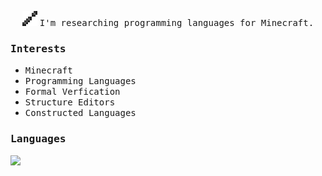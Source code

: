 <p align="center">
  <img src="https://raw.githubusercontent.com/intsuc/intsuc/main/intsuc.png" />
  <samp>I'm researching programming languages for Minecraft.</samp>
</p>

### <samp>Interests</samp>

- <samp>Minecraft</samp>
- <samp>Programming Languages</samp>
- <samp>Formal Verfication</samp>
- <samp>Structure Editors</samp>
- <samp>Constructed Languages</samp>

### <samp>Languages</samp>

<img src="https://github-readme-stats.vercel.app/api/top-langs/?username=intsuc&hide_border=true&hide_title=true&langs_count=10&layout=compact">
